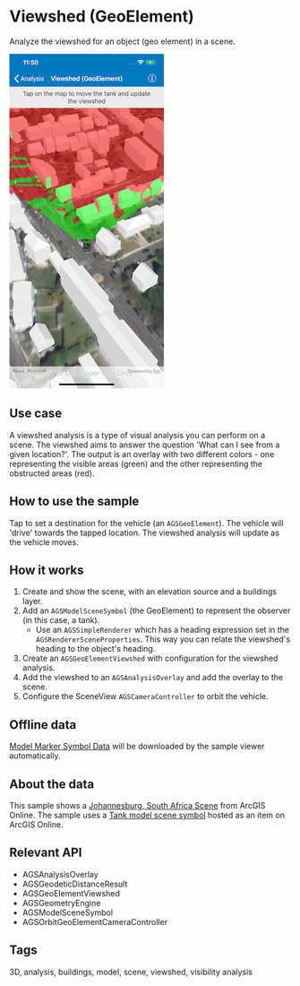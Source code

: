 # Viewshed (GeoElement)

Analyze the viewshed for an object (geo element) in a scene.

![Viewshed (GeoElement)](viewshed-geoelement.png)

## Use case

A viewshed analysis is a type of visual analysis you can perform on a scene. The viewshed aims to answer the question 'What can I see from a given location?'. The output is an overlay with two different colors - one representing the visible areas (green) and the other representing the obstructed areas (red).

## How to use the sample

Tap to set a destination for the vehicle (an `AGSGeoElement`). The vehicle will 'drive' towards the tapped location. The viewshed analysis will update as the vehicle moves.

## How it works

1. Create and show the scene, with an elevation source and a buildings layer.
2. Add an `AGSModelSceneSymbol` (the GeoElement) to represent the observer (in this case, a tank).
    * Use an `AGSSimpleRenderer` which has a heading expression set in the `AGSRendererSceneProperties`. This way you can relate the viewshed's heading to the object's heading.
3. Create an `AGSGeoElementViewshed` with configuration for the viewshed analysis.
4. Add the viewshed to an `AGSAnalysisOverlay` and add the overlay to the scene.
5. Configure the SceneView `AGSCameraController` to orbit the vehicle.

## Offline data

[Model Marker Symbol Data](https://www.arcgis.com/home/item.html?id=07d62a792ab6496d9b772a24efea45d0) will be downloaded by the sample viewer automatically.

## About the data

This sample shows a [Johannesburg, South Africa Scene](https://www.arcgis.com/home/item.html?id=eb4dab9e61b24fe2919a0e6f7905321e) from ArcGIS Online. The sample uses a [Tank model scene symbol](https://www.arcgis.com/home/item.html?id=07d62a792ab6496d9b772a24efea45d0) hosted as an item on ArcGIS Online.

## Relevant API

* AGSAnalysisOverlay
* AGSGeodeticDistanceResult
* AGSGeoElementViewshed
* AGSGeometryEngine
* AGSModelSceneSymbol
* AGSOrbitGeoElementCameraController

## Tags

3D, analysis, buildings, model, scene, viewshed, visibility analysis

